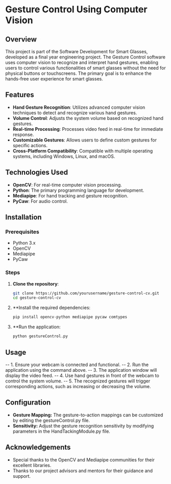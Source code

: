 # Gesture Control Using Computer Vision

## Overview

This project is part of the Software Development for Smart Glasses, developed as a final year engineering project. The Gesture Control software uses computer vision to recognize and interpret hand gestures, enabling users to control various functionalities of smart glasses without the need for physical buttons or touchscreens. The primary goal is to enhance the hands-free user experience for smart glasses.

## Features

- **Hand Gesture Recognition**: Utilizes advanced computer vision techniques to detect and recognize various hand gestures.
- **Volume Control**: Adjusts the system volume based on recognized hand gestures.
- **Real-time Processing**: Processes video feed in real-time for immediate response.
- **Customizable Gestures**: Allows users to define custom gestures for specific actions.
- **Cross-Platform Compatibility**: Compatible with multiple operating systems, including Windows, Linux, and macOS.

## Technologies Used

- **OpenCV**: For real-time computer vision processing.
- **Python**: The primary programming language for development.
- **Mediapipe**: For hand tracking and gesture recognition.
- **PyCaw**: For audio control.

## Installation

### Prerequisites

- Python 3.x
- OpenCV
- Mediapipe
- PyCaw

### Steps

1. **Clone the repository**:
   ```sh
   git clone https://github.com/yourusername/gesture-control-cv.git
   cd gesture-control-cv
2. **Install the required dependencies:
   ```sh
   pip install opencv-python mediapipe pycaw comtypes
3. **Run the application:
   ```sh
   python gestureControl.py

## Usage
-- 1. Ensure your webcam is connected and functional.
-- 2. Run the application using the command above.
-- 3. The application window will display the video feed.
-- 4. Use hand gestures in front of the webcam to control the system volume.
-- 5. The recognized gestures will trigger corresponding actions, such as increasing or decreasing the volume.

## Configuration
- **Gesture Mapping:** The gesture-to-action mappings can be customized by editing the gestureControl.py file.
- **Sensitivity:** Adjust the gesture recognition sensitivity by modifying parameters in the HandTackingModule.py file.

## Acknowledgements
- Special thanks to the OpenCV and Mediapipe communities for their excellent libraries.
- Thanks to our project advisors and mentors for their guidance and support.
